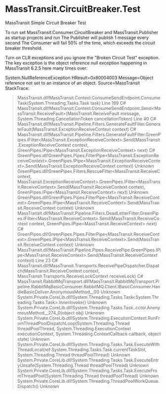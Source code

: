 # MassTransit.CircuitBreaker.Test
 MassTransit Simple Circuit Breaker Test

To run set MassTransit.Consumer.CircuitBreaker and MassTransit.Publisher as startup projects and run
The Publisher will publish 1 message every second
The Consumer will fail 50% of the time, which exceeds the circuit breaker threshold.

Turn on CLR exceptions and you ignore the "Broken Circuit Test" exception. The key exception is the object reference null exception happening in MassTransit 6.2.5 here many times over:

System.NullReferenceException
  HResult=0x80004003
  Message=Object reference not set to an instance of an object.
  Source=MassTransit
  StackTrace:

>	MassTransit.dll!MassTransit.Context.ConsumeSendEndpoint.ConsumeTask(System.Threading.Tasks.Task task) Line 189	C#
 	MassTransit.dll!MassTransit.Context.ConsumeSendEndpoint.Send<MassTransit.ReceiveFault>(MassTransit.ReceiveFault message, System.Threading.CancellationToken cancellationToken) Line 40	C#
 	MassTransit.dll!MassTransit.Pipeline.Filters.GenerateFaultFilter.GenerateFault(MassTransit.ExceptionReceiveContext context)	C#
 	MassTransit.dll!MassTransit.Pipeline.Filters.GenerateFaultFilter.GreenPipes.IFilter<MassTransit.ExceptionReceiveContext>.Send(MassTransit.ExceptionReceiveContext context, GreenPipes.IPipe<MassTransit.ExceptionReceiveContext> next)	C#
 	GreenPipes.dll!GreenPipes.Pipes.FilterPipe<MassTransit.ExceptionReceiveContext>.GreenPipes.IPipe<MassTransit.ExceptionReceiveContext>.Send(MassTransit.ExceptionReceiveContext context)	Unknown
 	GreenPipes.dll!GreenPipes.Filters.RescueFilter<MassTransit.ReceiveContext, MassTransit.ExceptionReceiveContext>.GreenPipes.IFilter<MassTransit.ReceiveContext>.Send(MassTransit.ReceiveContext context, GreenPipes.IPipe<MassTransit.ReceiveContext> next)	Unknown
 	GreenPipes.dll!GreenPipes.Pipes.FilterPipe<MassTransit.ReceiveContext>.GreenPipes.IPipe<MassTransit.ReceiveContext>.Send(MassTransit.ReceiveContext context)	Unknown
 	MassTransit.dll!MassTransit.Pipeline.Filters.DeadLetterFilter.GreenPipes.IFilter<MassTransit.ReceiveContext>.Send(MassTransit.ReceiveContext context, GreenPipes.IPipe<MassTransit.ReceiveContext> next)	C#
 	GreenPipes.dll!GreenPipes.Pipes.FilterPipe<MassTransit.ReceiveContext>.GreenPipes.IPipe<MassTransit.ReceiveContext>.Send(MassTransit.ReceiveContext context)	Unknown
 	MassTransit.dll!MassTransit.Pipeline.Pipes.ReceivePipe.GreenPipes.IPipe<MassTransit.ReceiveContext>.Send(MassTransit.ReceiveContext context) Line 23	C#
 	MassTransit.dll!MassTransit.Transports.ReceivePipeDispatcher.Dispatch(MassTransit.ReceiveContext context, MassTransit.Transports.ReceiveLockContext receiveLock)	C#
 	MassTransit.RabbitMqTransport.dll!MassTransit.RabbitMqTransport.Pipeline.RabbitMqBasicConsumer.RabbitMQ.Client.IBasicConsumer.HandleBasicDeliver.AnonymousMethod__0()	Unknown
 	System.Private.CoreLib.dll!System.Threading.Tasks.Task<System.Threading.Tasks.Task>.InnerInvoke()	Unknown
 	System.Private.CoreLib.dll!System.Threading.Tasks.Task..cctor.AnonymousMethod__274_0(object obj)	Unknown
 	System.Private.CoreLib.dll!System.Threading.ExecutionContext.RunFromThreadPoolDispatchLoop(System.Threading.Thread threadPoolThread, System.Threading.ExecutionContext executionContext, System.Threading.ContextCallback callback, object state)	Unknown
 	System.Private.CoreLib.dll!System.Threading.Tasks.Task.ExecuteWithThreadLocal(ref System.Threading.Tasks.Task currentTaskSlot, System.Threading.Thread threadPoolThread)	Unknown
 	System.Private.CoreLib.dll!System.Threading.Tasks.Task.ExecuteEntryUnsafe(System.Threading.Thread threadPoolThread)	Unknown
 	System.Private.CoreLib.dll!System.Threading.Tasks.Task.ExecuteFromThreadPool(System.Threading.Thread threadPoolThread)	Unknown
 	System.Private.CoreLib.dll!System.Threading.ThreadPoolWorkQueue.Dispatch()	Unknown



